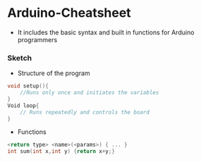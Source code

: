 # Arduino-Cheatsheet
* It includes the basic syntax and built in functions for Arduino programmers
### Sketch
* Structure of the program
```c
void setup(){
	//Runs only once and initiates the variables
}
Void loop{
	// Runs repeatedly and controls the board
}
```
* Functions
```c
<return type> <name>(<params>) { ... }
int sum(int x,int y) {return x+y;}
```
